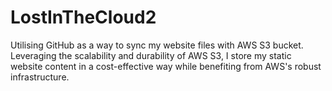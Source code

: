 # LostInTheCloud2
Utilising GitHub as a way to sync my website files with AWS S3 bucket. Leveraging the scalability and durability of AWS S3, I store my static website content in a cost-effective way while benefiting from AWS's robust infrastructure.
